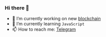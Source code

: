 ### Hi there 👋


- 🔭 I’m currently working on new [blockchain](https://github.com/Gusarich/Plov)
- 🌱 I’m currently learning `JavaScript`
- 📫 How to reach me: [Telegram](https://t.me/Gusorain)
